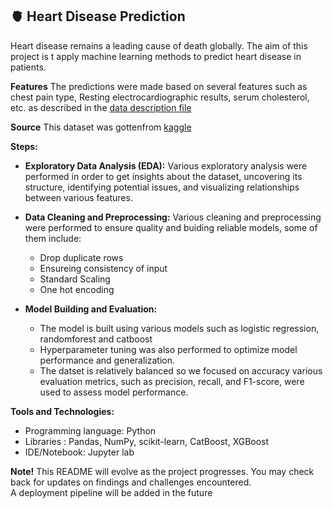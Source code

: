 ## 🫀  Heart Disease Prediction

Heart disease remains a leading cause of death globally. The aim of this project is t apply machine learning methods to predict heart disease in patients.

**Features**
The predictions were made based on several features such as chest pain type, Resting electrocardiographic results, serum cholesterol, etc. as described in the [data description file](data_description.md)

**Source**
This dataset was gottenfrom [kaggle](https://www.kaggle.com/datasets/yasserh/heart-disease-dataset)

**Steps:**
* **Exploratory Data Analysis (EDA):** Various exploratory analysis were performed in order to get insights about the dataset, uncovering its structure, identifying potential issues, and visualizing relationships between various features.

* **Data Cleaning and Preprocessing:**
  Various cleaning and preprocessing were performed to ensure quality and buiding reliable models, some of them include: 
  + Drop duplicate rows
  + Ensureing consistency of input
  + Standard Scaling
  + One hot encoding

* **Model Building and Evaluation:**
  - The model is built using various models such as logistic regression, randomforest and catboost
  - Hyperparameter tuning was also performed to optimize model performance and generalization.
  - The datset is relatively balanced so we focused on accuracy various evaluation metrics, such as precision, recall, and F1-score, were used to assess model performance.

**Tools and Technologies:**
* Programming language: Python
* Libraries : Pandas, NumPy, scikit-learn, CatBoost, XGBoost
* IDE/Notebook: Jupyter lab

**Note!**
This README will evolve as the project progresses. You may check back for updates on findings and challenges encountered.  
A deployment pipeline will be added in the future